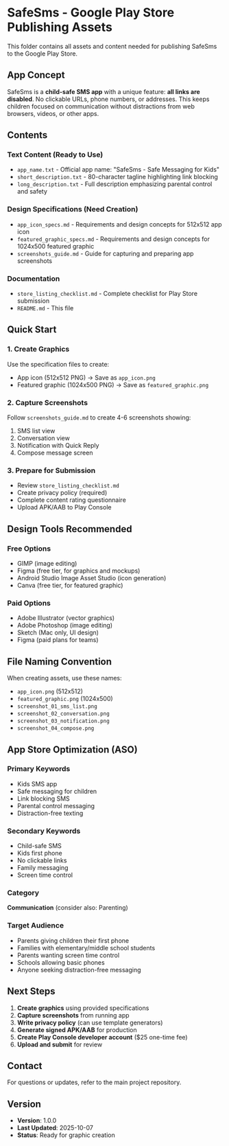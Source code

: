 # SafeSms - Google Play Store Publishing Assets

This folder contains all assets and content needed for publishing SafeSms to the Google Play Store.

## App Concept

SafeSms is a **child-safe SMS app** with a unique feature: **all links are disabled**. No clickable URLs, phone numbers, or addresses. This keeps children focused on communication without distractions from web browsers, videos, or other apps.

## Contents

### Text Content (Ready to Use)
- `app_name.txt` - Official app name: "SafeSms - Safe Messaging for Kids"
- `short_description.txt` - 80-character tagline highlighting link blocking
- `long_description.txt` - Full description emphasizing parental control and safety

### Design Specifications (Need Creation)
- `app_icon_specs.md` - Requirements and design concepts for 512x512 app icon
- `featured_graphic_specs.md` - Requirements and design concepts for 1024x500 featured graphic
- `screenshots_guide.md` - Guide for capturing and preparing app screenshots

### Documentation
- `store_listing_checklist.md` - Complete checklist for Play Store submission
- `README.md` - This file

## Quick Start

### 1. Create Graphics
Use the specification files to create:
- App icon (512x512 PNG) → Save as `app_icon.png`
- Featured graphic (1024x500 PNG) → Save as `featured_graphic.png`

### 2. Capture Screenshots
Follow `screenshots_guide.md` to create 4-6 screenshots showing:
1. SMS list view
2. Conversation view
3. Notification with Quick Reply
4. Compose message screen

### 3. Prepare for Submission
- Review `store_listing_checklist.md`
- Create privacy policy (required)
- Complete content rating questionnaire
- Upload APK/AAB to Play Console

## Design Tools Recommended

### Free Options
- GIMP (image editing)
- Figma (free tier, for graphics and mockups)
- Android Studio Image Asset Studio (icon generation)
- Canva (free tier, for featured graphic)

### Paid Options
- Adobe Illustrator (vector graphics)
- Adobe Photoshop (image editing)
- Sketch (Mac only, UI design)
- Figma (paid plans for teams)

## File Naming Convention
When creating assets, use these names:
- `app_icon.png` (512x512)
- `featured_graphic.png` (1024x500)
- `screenshot_01_sms_list.png`
- `screenshot_02_conversation.png`
- `screenshot_03_notification.png`
- `screenshot_04_compose.png`

## App Store Optimization (ASO)

### Primary Keywords
- Kids SMS app
- Safe messaging for children
- Link blocking SMS
- Parental control messaging
- Distraction-free texting

### Secondary Keywords
- Child-safe SMS
- Kids first phone
- No clickable links
- Family messaging
- Screen time control

### Category
**Communication** (consider also: Parenting)

### Target Audience
- Parents giving children their first phone
- Families with elementary/middle school students
- Parents wanting screen time control
- Schools allowing basic phones
- Anyone seeking distraction-free messaging

## Next Steps

1. **Create graphics** using provided specifications
2. **Capture screenshots** from running app
3. **Write privacy policy** (can use template generators)
4. **Generate signed APK/AAB** for production
5. **Create Play Console developer account** ($25 one-time fee)
6. **Upload and submit** for review

## Contact

For questions or updates, refer to the main project repository.

## Version

- **Version**: 1.0.0
- **Last Updated**: 2025-10-07
- **Status**: Ready for graphic creation
